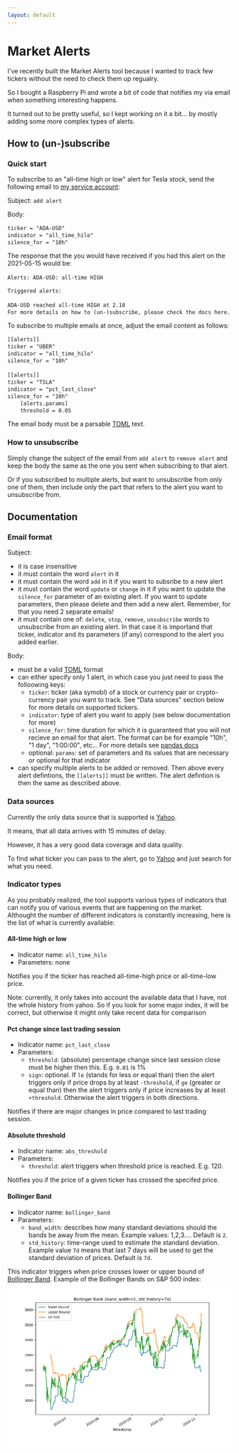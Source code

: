 ```yaml
---
layout: default
---
```


# Market Alerts

I've recently built the Market Alerts tool because I wanted to track few tickers without the need to check them up regualry.

So I bought a Raspberry Pi and wrote a bit of code that notifies my via email when something interesting happens.

It turned out to be pretty useful, so I kept working on it a bit... by mostly adding some more complex types of alerts.

## How to (un-)subscribe

### Quick start

To subscribe to an "all-time high or low" alert for Tesla stock, send the following email to [my service account](mailto:igor.service.acc@gmail.com):

Subject: `add alert`

Body:
```
ticker = "ADA-USD"
indicator = "all_time_hilo"
silence_for = "10h"
```

The response that the you would have received if you had this alert on the 2021-05-15 would be:

`Alerts: ADA-USD: all-time HIGH`

```
Triggered alerts:

ADA-USD reached all-time HIGH at 2.18
For more details on how to (un-)subscribe, please check the docs here.
```


To subscribe to multiple emails at once, adjust the email content as follows:
```
[[alerts]]
ticker = "UBER"
indicator = "all_time_hilo"
silence_for = "10h"

[[alerts]]
ticker = "TSLA"
indicator = "pct_last_close"
silence_for = "10h"
	[alerts.params]
	threshold = 0.05
```

The email body must be a parsable [TOML](https://toml.io) text.

### How to unsubscribe

Simply change the subject of the email from `add alert` to `remove alert` and keep the body the same as the one you sent when subscribing to that alert. 

Or if you subscribed to multiple alerts, but want to unsubscribe from only one of them, then include only the part that refers to the alert you want to unsubscribe from.

## Documentation

### Email format

Subject:
- it is case insensitive
- it must contain the word `alert` in it
- it must contain the word `add` in it if you want to subsribe to a new alert
- it must contain the word `update` or `change` in it if you want to update the `silence_for` parameter of an existing alert. If you want to update parameters, then please delete and then add a new alert. Remember, for that you need 2 separate emails!
- it must contain one of: `delete`, `stop`, `remove`, `unsubscribe` words to unsubscribe from an existing alert. In that case it is importand that ticker, indicator and its parameters (if any) correspond to the alert you added earlier.

Body:
- must be a valid [TOML](https://toml.io) format
- can either specify only 1 alert, in which case you just need to pass the folloowing keys:
	- `ticker`: ticker (aka symobl) of a stock or currency pair or crypto-currency pair you want to track. See "Data sources" section below for more details on supported tickers.
	- `indicator`: type of alert you want to apply (see below documentation for more)
	- `silence_for`: time duration for which it is guaranteed that you will not recieve an email for that alert. The format can be for example "10h", "1 day", "1:00:00", etc... For more details see [pandas docs](https://pandas.pydata.org/pandas-docs/stable/user_guide/timedeltas.html)
	- optional: `params`: set of parameters and its values that are necessary or optional for that indicator
- can specify multiple alerts to be added or removed. Then above every alert defintions, the `[[alerts]]` must be written. The alert defintion is then the same as described above. 

### Data sources

Currently the only data source that is supported is [Yahoo](https://finance.yahoo.com/). 

It means, that all data arrives with 15 minutes of delay.

However, it has a very good data coverage and data quality.

To find what ticker you can pass to the alert, go to [Yahoo](https://finance.yahoo.com/) and just search for what you need.

### Indicator types

As you probably realized, the tool supports various types of indicators that can notify you of various events that are happening on the market.
Althought the number of different indicators is constantly increasing, here is the list of what is currently available:

#### All-time high or low
- Indicator name: `all_time_hilo`
- Parameters: none

Notifies you if the ticker has reached all-time-high price or all-time-low price.

Note: currently, it only takes into account the available data that I have, not the whole history from yahoo. So if you look for some major index, it will be correct, but otherwise it might only take recent data for comparison

#### Pct change since last trading session
- Indicator name: `pct_last_close`
- Parameters:
	- `threshold`: (absolute) percentage change since last session close must be higher then this. E.g. `0.01` is 1%
	- `sign`: optional. If `le` (stands for less or equal than) then the alert triggers only if price drops by at least `-threshold`, if `ge` (greater or equal than) then the alert triggers only if price increases by at least `+threshold`. Otherwise the alert triggers in both directions.

Notifies if there are major changes in price compared to last trading session.

#### Absolute threshold
- Indicator name: `abs_threshold`
- Parameters:
	- `threshold`: alert triggers when threshold price is reached. E.g. 120.

Notifies you if the price of a given ticker has crossed the specifed price.

#### Bollinger Band
- Indicator name: `bollinger_band`
- Parameters:
	- `band_width`: describes how many standard deviations should the bands be away from the mean. Example values: 1,2,3.... Default is `2`.
	- `std_history`: time-range used to estimate the standard deviation. Example value `7d` means that last 7 days will be used to get the standard deviation of prices. Default is `7d`.

This indicator triggers when price crosses lower or upper bound of [Bollinger Band](https://en.wikipedia.org/wiki/Bollinger_Bands). Example of the Bollinger Bands on S&P 500 index:
![Bollinger Band Example](/images/bollinger_band.png)
